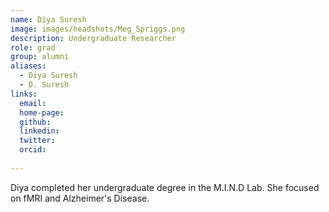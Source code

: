 ```yaml
---
name: Diya Suresh
image: images/headshots/Meg_Spriggs.png
description: Undergraduate Researcher
role: grad
group: alumni
aliases:
  - Diya Suresh
  - D. Suresh
links:
  email:
  home-page:
  github: 
  linkedin:
  twitter: 
  orcid:
  
---
```


Diya completed her undergraduate degree in the M.I.N.D Lab. She focused on fMRI and Alzheimer's Disease. 
